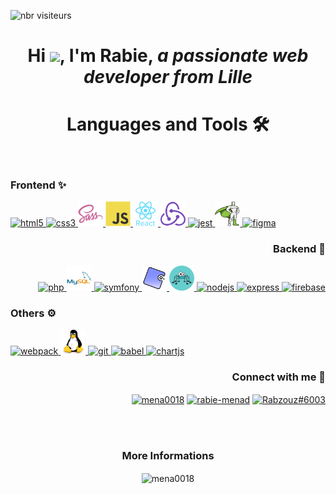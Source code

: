 <p align="left"> 
  <img src="https://komarev.com/ghpvc/?username=mena0018&label=Profile%20views&color=0e75b6&style=flat" alt="nbr visiteurs" /> 
</p>


<h1 align="center">

<span> Hi
  <img src="https://media.giphy.com/media/hvRJCLFzcasrR4ia7z/giphy.gif" width="25px">, 
  I'm Rabie,   ***a passionate web developer from Lille***  
</span>

</h1>


<!-- Skills -->
<h1 align="center">Languages and Tools 🛠</h1>

<br />

<h3 align=left>Frontend ✨</h3>


<p align="left"> 
  
   <a href="https://www.w3.org/html/" target="_blank" rel="noreferrer"> 
      <img src="https://cdn.jsdelivr.net/gh/devicons/devicon/icons/html5/html5-original.svg" alt="html5" width="40" height="40"/>
   </a>
  
  <a href="https://www.w3schools.com/css/" target="_blank" rel="noreferrer"> 
   <img src="https://cdn.jsdelivr.net/gh/devicons/devicon/icons/css3/css3-original.svg" alt="css3" width="40" height="40" />
  </a> 
  
  <a href="https://sass-lang.com" target="_blank" rel="noreferrer"> 
      <img src="https://raw.githubusercontent.com/devicons/devicon/master/icons/sass/sass-original.svg" alt="sass" width="40" height="40"/> 
  </a> 
  
   <a href="https://developer.mozilla.org/en-US/docs/Web/JavaScript" target="_blank" rel="noreferrer">
      <img src="https://raw.githubusercontent.com/devicons/devicon/master/icons/javascript/javascript-original.svg" alt="javascript" width="40" height="40"/> 
    </a>
  
  <a href="https://reactjs.org/" target="_blank" rel="noreferrer"> 
    <img src="https://raw.githubusercontent.com/devicons/devicon/master/icons/react/react-original-wordmark.svg" alt="react" width="40" height="40"/>     </a>

   <a href="https://redux.js.org" target="_blank" rel="noreferrer"> 
     <img src="https://raw.githubusercontent.com/devicons/devicon/master/icons/redux/redux-original.svg" alt="redux" width="40" height="40"/> 
  </a>
  
   <a href="https://jestjs.io" target="_blank" rel="noreferrer">
     <img src="https://www.vectorlogo.zone/logos/jestjsio/jestjsio-icon.svg" alt="jest" width="40" height="40"/> 
   </a> 
  
  <a href="https://greensock.com" target="_blank" rel="noreferrer">
    <img src="./gsap-greensock.svg" alt="GSAP" width="40" height="40"/>
  </a>
  
   <a href="https://www.figma.com/" target="_blank" rel="noreferrer"> 
      <img src="https://www.vectorlogo.zone/logos/figma/figma-icon.svg" alt="figma" width="40" height="40"/>
    </a>
</p>  


  
  
<h3 align="right">Backend 🤖 </h3>
<p align="right">
  
   <a href="https://www.php.net" target="_blank" rel="noreferrer"> 
    <img src="https://cdn.jsdelivr.net/gh/devicons/devicon/icons/php/php-plain.svg" alt="php" width="40" height="40"/>
  </a>
  
   <a href="https://www.mysql.com/" target="_blank" rel="noreferrer">
      <img src="https://raw.githubusercontent.com/devicons/devicon/master/icons/mysql/mysql-original-wordmark.svg" alt="mysql" width="40" height="40"/> 
   </a> 
  
   <a href="https://symfony.com" target="_blank" rel="noreferrer"> 
     <img src="https://symfony.com/logos/symfony_white_03.svg" alt="symfony" width="40" height="40"/> 
  </a>
  
  <a href="https://phpunit.de" target="_blank" rel="noreferrer"> 
     <img src="./phpunit-svgrepo-com.svg" alt="PhpUnit" width="40" height="40"/> 
  </a>
  
  <a href="https://api-platform.com" target="_blank" rel="noreferrer"> 
     <img src="./Logo_Circle webby blue.svg" alt="API Platform" width="40" height="40"/> 
  </a>
  
  <a href="https://nodejs.org" target="_blank" rel="noreferrer">
    <img src="https://cdn.jsdelivr.net/gh/devicons/devicon/icons/nodejs/nodejs-original.svg" alt="nodejs" width="40" height="40"/>
  </a> 
  
  <a href="https://expressjs.com" target="_blank" rel="noreferrer"> 
    <img src="https://cdn.jsdelivr.net/gh/devicons/devicon/icons/express/express-original.svg" alt="express" width="40" height="40"/>
  </a> 
 
  <a href="https://firebase.google.com/" target="_blank" rel="noreferrer">
     <img src="https://www.vectorlogo.zone/logos/firebase/firebase-icon.svg" alt="firebase" width="40" height="40"/> 
  </a>
  
</p>


<h3 align="left">Others ⚙️</h3>
<p align="left">
  
   <a href="https://webpack.js.org" target="_blank" rel="noreferrer"> 
     <img src="https://cdn.jsdelivr.net/gh/devicons/devicon/icons/webpack/webpack-plain.svg" alt="webpack" width="40" height="40"/>
 </a> 
  
  <a href="https://www.linux.org/" target="_blank" rel="noreferrer"> 
    <img src="https://raw.githubusercontent.com/devicons/devicon/master/icons/linux/linux-original.svg" alt="linux" width="40" height="40"/> 
  </a>

  <a href="https://git-scm.com/" target="_blank" rel="noreferrer">
    <img src="https://www.vectorlogo.zone/logos/git-scm/git-scm-icon.svg" alt="git" width="40" height="40"/> 
  </a> 
  
  <a href="https://babeljs.io/" target="_blank" rel="noreferrer">
    <img src="https://cdn.jsdelivr.net/gh/devicons/devicon/icons/babel/babel-original.svg" alt="babel" width="40" height="40" />
 </a> 
  
  <a href="https://www.chartjs.org" target="_blank" rel="noreferrer"> 
    <img src="https://www.chartjs.org/media/logo-title.svg" alt="chartjs" width="40" height="40"/> 
  </a>
  
</p>
  


<!--CONTACT -->
<h3 align="right">Connect with me 🔗</h3>
  <p align="right">
    <a href="https://codepen.io/mena0018" target="blank"><img align="center" src="https://raw.githubusercontent.com/rahuldkjain/github-profile-readme-generator/master/src/images/icons/Social/codepen.svg" alt="mena0018" height="30" width="40" /></a>
    <a href="https://linkedin.com/in/rabie-menad" target="blank"><img align="center" src="https://raw.githubusercontent.com/rahuldkjain/github-profile-readme-generator/master/src/images/icons/Social/linked-in-alt.svg" alt="rabie-menad" height="30" width="40" /></a>
    <a href="https://discord.gg/Rabzouz#6003" target="blank"><img align="center" src="https://raw.githubusercontent.com/rahuldkjain/github-profile-readme-generator/master/src/images/icons/Social/discord.svg" alt="Rabzouz#6003" height="30" width="40" /></a>
 </p>
 
 <br />
 <br />
 
 

<h3 align="center">More Informations</h3>
<p align="center">   
  <img align="center" src="https://github-readme-streak-stats.herokuapp.com/?user=mena0018&theme=tokyonight&hide_border=true" alt="mena0018" />
</p>

<!--
![Top Langs](https://github-readme-stats.vercel.app/api/top-langs/?username=mena0018&theme=tokyonight&langs_count=6&hide_border=true&show_icons=true&layout=compact)
-->
  
